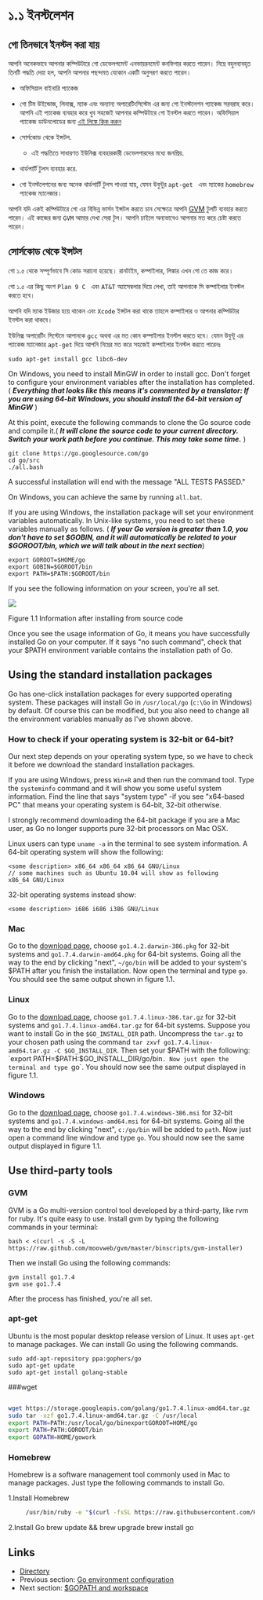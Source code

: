  # ১.১ ইনস্টলেশন

## গো তিনভাবে ইনস্টল করা যায়

আপনি অনেকভাবে আপনার কম্পিউটারে গো ডেভেলপমেন্ট এনভায়রনমেন্ট কনফিগার করতে পারেন। নিম্নে বহুলব্যবহৃত তিনটি পদ্ধতি দেয়া হল, আপনি আপনার পছন্দমত যেকোন একটি অনুসরণ করতে পারেন।


-  অফিসিয়াল বাইনারি প্যাকেজ
- গো টিম উইন্ডোজ, লিনাক্স, ম্যাক এবং অন্যান্য  অপারেটিংসিস্টেম এর জন্য গো ইনস্টলেশন প্যাকেজ সরবরাহ করে। আপনি এই প্যাকেজ ব্যবহার করে খুব সহজেই আপনার কম্পিউটারে গো ইনস্টল করতে পারেন। অফিসিয়াল প্যাকেজ ডাউনলোডের জন্য [এই লিঙ্কে ক্লিক করুন](https://golang.org/dl/)

- সোর্সকোড থেকে ইন্সটল.
    -  এই পদ্ধতিতে সাধারণত ইউনিক্স ব্যবহারকারী ডেভেলপারদের মধ্যে জনপ্রিয়.
- থার্ডপার্টি টুলস ব্যবহার করে.
- গো ইনস্টলেশনের জন্য অনেক থার্ডপার্টি টুলস পাওয়া যায়, যেমন উবুন্টুর `apt-get ` এবং ম্যাকের `homebrew` প্যাকেজ ম্যানেজার।


আপনি যদি একই কম্পিউটারে গো এর বিভিন্ন ভার্সন ইন্সটল করতে চান সেক্ষেত্রে আপনি [GVM](https://github.com/moovweb/gvm)  টুলটি ব্যবহার  করতে পারেন। এই কাজের জন্য `GVM` আমার দেখা সেরা টুল। আপনি চাইলে অন্যভাবেও আপনার  মত করে চেষ্টা করতে পারেন।

## সোর্সকোড থেকে ইন্সটল
গো ১.৫ থেকে সম্পূর্ণভাবে সি কোড সরানো হয়েছে। রানটাইম, কম্পাইলার, লিঙ্কার এখন গো তে কাজ করে।


গো ১.৫ এর কিছু অংশ `Plan 9 C ` এবং `AT&T`  অ্যাসেম্বলার দিয়ে লেখা, তাই আপনাকে সি কম্পাইলার ইনস্টল করতে হবে।

আপনি যদি ম্যাক ইউজার হয়ে থাকেন এবং `Xcode` ইন্সটল করা থাকে তাহলে কম্পাইলার ও আপনার কম্পিউটার ইনস্টল করা থাকবে।

ইউনিক্স অপারেটিং সিস্টেমে আপানকে `gcc` অথবা এর মত কোন কম্পাইলার ইনস্টল করতে হবে। যেমন উবুন্টু এর প্যাকেজ ম্যানেজার `apt-get` দিয়ে আপনি নিম্নের মত করে সহজেই কম্পাইলার ইনস্টল করতে পারেনঃ

 `sudo apt-get install gcc libc6-dev`

On Windows, you need to install MinGW in order to install gcc. Don't forget to configure your environment variables after the installation has completed.( ***Everything that looks like this means it's commented by a translator: If you are using 64-bit Windows, you should install the 64-bit version of MinGW*** )

At this point, execute the following commands to clone the Go source code and compile it.( ***It will clone the source code to your current directory. Switch your work path before you continue. This may take some time.*** )

	git clone https://go.googlesource.com/go
	cd go/src
	./all.bash

A successful installation will end with the message "ALL TESTS PASSED."

On Windows, you can achieve the same by running `all.bat`.

If you are using Windows, the installation package will set your environment variables automatically. In Unix-like systems, you need to set these variables manually as follows. ( ***If your Go version is greater than 1.0, you don't have to set $GOBIN, and it will automatically be related to your $GOROOT/bin, which we will talk about in the next section***)

    export GOROOT=$HOME/go
    export GOBIN=$GOROOT/bin
    export PATH=$PATH:$GOROOT/bin

If you see the following information on your screen, you're all set.

![](images/1.1.mac.png?raw=true)

Figure 1.1 Information after installing from source code

Once you see the usage information of Go, it means you have successfully installed Go on your computer. If it says "no such command", check that your $PATH environment variable contains the installation path of Go.

## Using the standard installation packages

Go has one-click installation packages for every supported operating system. These packages will install Go in `/usr/local/go` (`c:\Go` in Windows) by default. Of course this can be modified, but you also need to change all the environment variables manually as I've shown above.

### How to check if your operating system is 32-bit or 64-bit?

Our next step depends on your operating system type, so we have to check it before we download the standard installation packages.

If you are using Windows, press `Win+R` and then run the command tool. Type the `systeminfo` command and it will show you some useful system information. Find the line that says "system type" -if you see "x64-based PC" that means your operating system is 64-bit, 32-bit otherwise.

I strongly recommend downloading the 64-bit package if you are a Mac user, as Go no longer supports pure 32-bit processors on Mac OSX.

Linux users can type `uname -a` in the terminal to see system information.
A 64-bit operating system will show the following:

    <some description> x86_64 x86_64 x86_64 GNU/Linux
    // some machines such as Ubuntu 10.04 will show as following
    x86_64 GNU/Linux

32-bit operating systems instead show:

    <some description> i686 i686 i386 GNU/Linux

### Mac

Go to the [download page](https://golang.org/dl/), choose `go1.4.2.darwin-386.pkg` for 32-bit systems and `go1.7.4.darwin-amd64.pkg` for 64-bit systems. Going all the way to the end by clicking "next", `~/go/bin` will be added to your system's $PATH after you finish the installation. Now open the terminal and type `go`. You should see the same output shown in figure 1.1.

### Linux

Go to the [download page](https://golang.org/dl/), choose `go1.7.4.linux-386.tar.gz` for 32-bit systems and `go1.7.4.linux-amd64.tar.gz` for 64-bit systems. Suppose you want to install Go in the `$GO_INSTALL_DIR` path. Uncompress the `tar.gz` to your chosen path using the command `tar zxvf go1.7.4.linux-amd64.tar.gz -C $GO_INSTALL_DIR`. Then set your $PATH with the following: `export PATH=$PATH:$GO_INSTALL_DIR/go/bin`. Now just open the terminal and type `go`. You should now see the same output displayed in figure 1.1.

### Windows

Go to the [download page](https://golang.org/dl/), choose `go1.7.4.windows-386.msi` for 32-bit systems and `go1.7.4.windows-amd64.msi` for 64-bit systems. Going all the way to the end by clicking "next", `c:/go/bin` will be added to `path`. Now just open a command line window and type `go`. You should now see the same output displayed in figure 1.1.

## Use third-party tools

### GVM

GVM is a Go multi-version control tool developed by a third-party, like rvm for ruby. It's quite easy to use. Install gvm by typing the following commands in your terminal:

    bash < <(curl -s -S -L https://raw.github.com/moovweb/gvm/master/binscripts/gvm-installer)

Then we install Go using the following commands:

    gvm install go1.7.4
    gvm use go1.7.4

After the process has finished, you're all set.

### apt-get

Ubuntu is the most popular desktop release version of Linux. It uses `apt-get` to manage packages. We can install Go using the following commands.

    sudo add-apt-repository ppa:gophers/go
    sudo apt-get update
    sudo apt-get install golang-stable

###wget
```sh

wget https://storage.googleapis.com/golang/go1.7.4.linux-amd64.tar.gz
sudo tar -xzf go1.7.4.linux-amd64.tar.gz -C /usr/local
export PATH=PATH:/usr/local/go/binexportGOROOT=HOME/go
export PATH=PATH:GOROOT/bin
export GOPATH=HOME/gowork
```    

### Homebrew

Homebrew is a software management tool commonly used in Mac to manage packages. Just type the following commands to install Go.

1.Install Homebrew

```sh
     /usr/bin/ruby -e "$(curl -fsSL https://raw.githubusercontent.com/Homebrew/install/master/install)"
```

2.Install Go
    brew update && brew upgrade
    brew install go

## Links

- [Directory](preface.md)
- Previous section: [Go environment configuration](01.0.md)
- Next section: [$GOPATH and workspace](01.2.md)
